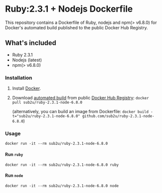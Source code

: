# Ruby:2.3.1 + Nodejs Dockerfile

This repository contains a Dockerfile of Ruby, nodejs and npm(> v6.8.0) for Docker's automated build published to the public Docker Hub Registry.

## What's included
- Ruby 2.3.1
- Nodejs (latest)
- npm(> v6.8.0)

### Installation
1. Install [Docker](https://www.docker.com/).

2. Download [automated build](https://hub.docker.com/r/sub2u/ruby-2.3.1-node-6.8.0/) from public [Docker Hub Registry](https://registry.hub.docker.com/): `docker pull sub2u/ruby-2.3.1-node-6.8.0`

   (alternatively, you can build an image from Dockerfile: `docker build -t="sub2u/ruby-2.3.1-node-6.8.0" github.com/sub2u/ruby-2.3.1-node-6.8.0`)


### Usage

    docker run -it --rm sub2u/ruby-2.3.1-node-6.8.0

#### Run `ruby`

    docker run -it --rm sub2u/ruby-2.3.1-node-6.8.0 ruby

#### Run `node`

    docker run -it --rm sub2u/ruby-2.3.1-node-6.8.0 node
